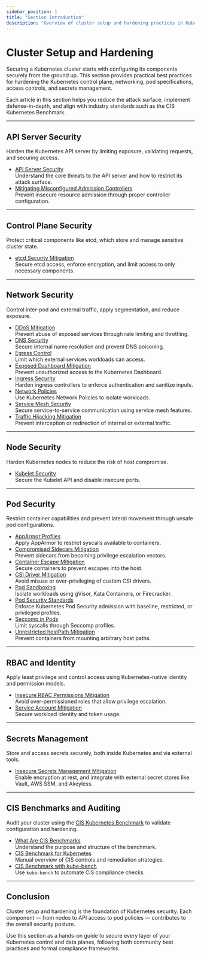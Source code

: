 ```yaml
---
sidebar_position: 1
title: "Section Introduction"
description: "Overview of cluster setup and hardening practices in Kubernetes, covering the critical domains necessary to build a secure and resilient environment."
---
```


# Cluster Setup and Hardening

Securing a Kubernetes cluster starts with configuring its components securely from the ground up. This section provides practical best practices for hardening the Kubernetes control plane, networking, pod specifications, access controls, and secrets management.

Each article in this section helps you reduce the attack surface, implement defense-in-depth, and align with industry standards such as the CIS Kubernetes Benchmark.

---

## API Server Security

Harden the Kubernetes API server by limiting exposure, validating requests, and securing access.

- [API Server Security](/docs/best_practices/cluster_setup_and_hardening/api_server_security/api_server_security)  
  Understand the core threats to the API server and how to restrict its attack surface.
- [Mitigating Misconfigured Admission Controllers](/docs/best_practices/cluster_setup_and_hardening/api_server_security/misconfigured_admission_controllers_mitigation)  
  Prevent insecure resource admission through proper controller configuration.

---

## Control Plane Security

Protect critical components like etcd, which store and manage sensitive cluster state.

- [etcd Security Mitigation](/docs/best_practices/cluster_setup_and_hardening/control_plane_security/etcd_security_mitigation)  
  Secure etcd access, enforce encryption, and limit access to only necessary components.

---

## Network Security

Control inter-pod and external traffic, apply segmentation, and reduce exposure.

- [DDoS Mitigation](/docs/best_practices/cluster_setup_and_hardening/network_security/ddos_mitigation)  
  Prevent abuse of exposed services through rate limiting and throttling.
- [DNS Security](/docs/best_practices/cluster_setup_and_hardening/network_security/dns_security)  
  Secure internal name resolution and prevent DNS poisoning.
- [Egress Control](/docs/best_practices/cluster_setup_and_hardening/network_security/egress_control)  
  Limit which external services workloads can access.
- [Exposed Dashboard Mitigation](/docs/best_practices/cluster_setup_and_hardening/network_security/exposed_dashboard_mitigation)  
  Prevent unauthorized access to the Kubernetes Dashboard.
- [Ingress Security](/docs/best_practices/cluster_setup_and_hardening/network_security/ingress_security)  
  Harden ingress controllers to enforce authentication and sanitize inputs.
- [Network Policies](/docs/best_practices/cluster_setup_and_hardening/network_security/network_policies)  
  Use Kubernetes Network Policies to isolate workloads.
- [Service Mesh Security](/docs/best_practices/cluster_setup_and_hardening/network_security/service_mesh_security)  
  Secure service-to-service communication using service mesh features.
- [Traffic Hijacking Mitigation](/docs/best_practices/cluster_setup_and_hardening/network_security/traffic_hijacking_mitigation)  
  Prevent interception or redirection of internal or external traffic.

---

## Node Security

Harden Kubernetes nodes to reduce the risk of host compromise.

- [Kubelet Security](/docs/best_practices/cluster_setup_and_hardening/node_security/kubelet_security)  
  Secure the Kubelet API and disable insecure ports.

---

## Pod Security

Restrict container capabilities and prevent lateral movement through unsafe pod configurations.

- [AppArmor Profiles](/docs/best_practices/cluster_setup_and_hardening/pod_security/app_armor_profiles)  
  Apply AppArmor to restrict syscalls available to containers.
- [Compromised Sidecars Mitigation](/docs/best_practices/cluster_setup_and_hardening/pod_security/compromised_sidecars_mitigation)  
  Prevent sidecars from becoming privilege escalation vectors.
- [Container Escape Mitigation](/docs/best_practices/cluster_setup_and_hardening/pod_security/container_escape_mitigation)  
  Secure containers to prevent escapes into the host.
- [CSI Driver Mitigation](/docs/best_practices/cluster_setup_and_hardening/pod_security/csi_driver_mitigation)  
  Avoid misuse or over-privileging of custom CSI drivers.
- [Pod Sandboxing](/docs/best_practices/cluster_setup_and_hardening/pod_security/pod_sandboxing)  
  Isolate workloads using gVisor, Kata Containers, or Firecracker.
- [Pod Security Standards](/docs/best_practices/cluster_setup_and_hardening/pod_security/pod_security_standards)  
  Enforce Kubernetes Pod Security admission with baseline, restricted, or privileged profiles.
- [Seccomp in Pods](/docs/best_practices/cluster_setup_and_hardening/pod_security/seccomp_in_pods)  
  Limit syscalls through Seccomp profiles.
- [Unrestricted hostPath Mitigation](/docs/best_practices/cluster_setup_and_hardening/pod_security/unrestricted_hostpath_mitigation)  
  Prevent containers from mounting arbitrary host paths.

---

## RBAC and Identity

Apply least privilege and control access using Kubernetes-native identity and permission models.

- [Insecure RBAC Permissions Mitigation](/docs/best_practices/cluster_setup_and_hardening/rbac_and_identity/insecure_rbac_permissions_mitigation)  
  Avoid over-permissioned roles that allow privilege escalation.
- [Service Account Mitigation](/docs/best_practices/cluster_setup_and_hardening/rbac_and_identity/service_account_mitigation)  
  Secure workload identity and token usage.

---

## Secrets Management

Store and access secrets securely, both inside Kubernetes and via external tools.

- [Insecure Secrets Management Mitigation](/docs/best_practices/cluster_setup_and_hardening/secrets_management/insecure_secrets_management_mitigation)  
  Enable encryption at rest, and integrate with external secret stores like Vault, AWS SSM, and Akeyless.

---

## CIS Benchmarks and Auditing

Audit your cluster using the [CIS Kubernetes Benchmark](https://www.cisecurity.org/benchmark/kubernetes) to validate configuration and hardening.

- [What Are CIS Benchmarks](/docs/best_practices/cluster_setup_and_hardening/what_are_cis_benchmarks)  
  Understand the purpose and structure of the benchmark.
- [CIS Benchmark for Kubernetes](/docs/best_practices/cluster_setup_and_hardening/cis_benchmark_for_k8s)  
  Manual overview of CIS controls and remediation strategies.
- [CIS Benchmark with kube-bench](/docs/best_practices/cluster_setup_and_hardening/cis_benchmark_kube_bench)  
  Use `kube-bench` to automate CIS compliance checks.

---

## Conclusion

Cluster setup and hardening is the foundation of Kubernetes security. Each component — from nodes to API access to pod policies — contributes to the overall security posture.

Use this section as a hands-on guide to secure every layer of your Kubernetes control and data planes, following both community best practices and formal compliance frameworks.
